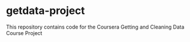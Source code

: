 # getdata-project
This repository contains code for the Coursera Getting and Cleaning Data Course Project 
